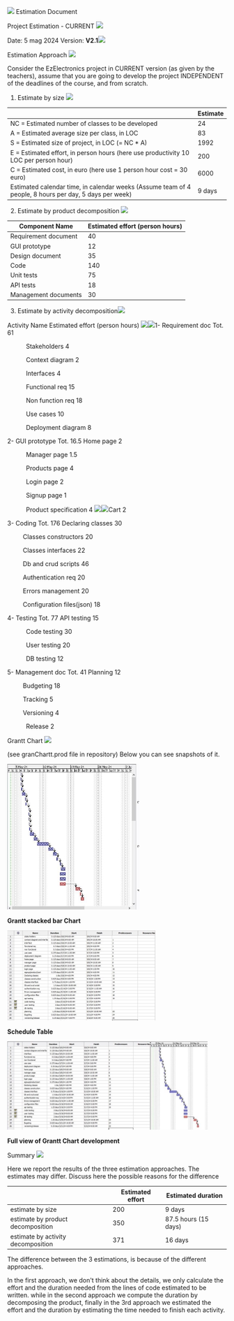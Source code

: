 ﻿![](Aspose.Words.0390d381-466e-490b-97f3-38f0a5979970.001.png) Estimation Document

Project Estimation - CURRENT ![](Aspose.Words.0390d381-466e-490b-97f3-38f0a5979970.002.png)

Date:  5 mag 2024 Version:  **V2.1![](Aspose.Words.0390d381-466e-490b-97f3-38f0a5979970.003.png)**

Estimation Approach ![](Aspose.Words.0390d381-466e-490b-97f3-38f0a5979970.004.png)

Consider the EzElectronics project in CURRENT version (as given by the teachers), assume that you are going to develop the project INDEPENDENT of the deadlines of the course, and from scratch.

1. Estimate by size ![](Aspose.Words.0390d381-466e-490b-97f3-38f0a5979970.005.png)



||Estimate|
| :- | - |
|NC = Estimated number of classes to be developed|24|
|A = Estimated average size per class, in LOC|83|
|S = Estimated size of project, in LOC (= NC \* A)|1992|
|E = Estimated effort, in person hours (here use productivity 10 LOC per person hour)|200|
|C = Estimated cost, in euro (here use 1 person hour cost = 30 euro)|6000|
|Estimated calendar time, in calendar weeks (Assume team of 4 people, 8 hours per day, 5 days per week)|9 days|

2. Estimate by product decomposition ![](Aspose.Words.0390d381-466e-490b-97f3-38f0a5979970.006.png)



|Component Name|Estimated effort (person hours)|
| - | - |
|Requirement document|40|
|GUI prototype|12|
|Design document|35|
|Code|140|
|Unit tests|75|
|API tests|18|
|Management documents|30|

3. Estimate by activity decomposition![](Aspose.Words.0390d381-466e-490b-97f3-38f0a5979970.007.png)

Activity Name Estimated effort (person hours) ![](Aspose.Words.0390d381-466e-490b-97f3-38f0a5979970.008.png)![](Aspose.Words.0390d381-466e-490b-97f3-38f0a5979970.009.png)1- Requirement doc Tot. 61

`      `Stakeholders 4

`      `Context diagram 2

`      `Interfaces 4

`      `Functional req 15

`      `Non function req 18

`      `Use cases 10

`      `Deployment diagram 8

2- GUI prototype Tot. 16.5       Home page                           2

`      `Manager page 1.5

`      `Products page 4

`      `Login page  2

`      `Signup page 1

`      `Product specification  4       ![](Aspose.Words.0390d381-466e-490b-97f3-38f0a5979970.010.png)![](Aspose.Words.0390d381-466e-490b-97f3-38f0a5979970.011.png)Cart 2

3- Coding Tot. 176      Declaring classes 30

`     `Classes constructors 20

`     `Classes interfaces 22

`     `Db and crud scripts 46

`     `Authentication req 20

`     `Errors management 20

`     `Configuration files(json) 18

4- Testing Tot. 77       API testing 15

`      `Code testing 30

`      `User testing  20

`      `DB testing 12

5- Management doc Tot. 41      Planning 12

`     `Budgeting 18

`     `Tracking 5

`     `Versioning 4

`      `Release 2

Grantt Chart ![](Aspose.Words.0390d381-466e-490b-97f3-38f0a5979970.012.png)

(see granChartt.prod file in repository) Below you can see snapshots of it.

![](Aspose.Words.0390d381-466e-490b-97f3-38f0a5979970.013.jpeg)

**Grantt stacked bar Chart**

![](Aspose.Words.0390d381-466e-490b-97f3-38f0a5979970.014.jpeg)

**Schedule Table**

![](Aspose.Words.0390d381-466e-490b-97f3-38f0a5979970.015.jpeg)

**Full view of Grantt Chart development**

Summary ![](Aspose.Words.0390d381-466e-490b-97f3-38f0a5979970.016.png)

Here we report the results of the three estimation approaches. The estimates may differ. Discuss here the possible reasons for the difference



||Estimated effort|Estimated duration|
| :- | - | - |
|estimate by size|200|9 days |
|estimate by product decomposition|350|87\.5 hours (15 days)|
|estimate by activity decomposition|371|16 days|

The difference between the 3 estimations, is because of the different approaches.

In the first approach, we don't think about the details, we only calculate the effort and the duration needed from the lines of code estimated to be written. while in the second approach we compute the duration by decomposing the product, finally in the 3rd approach we estimated the effort and the duration by estimating the time needed to finish each activity.
